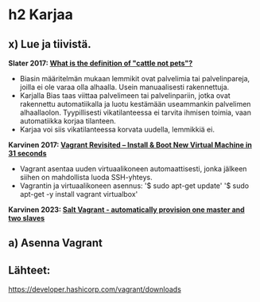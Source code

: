 # h2 Karjaa
## x) Lue ja tiivistä.

<b>Slater 2017: [What is the definition of "cattle not pets"?](https://devops.stackexchange.com/questions/653/what-is-the-definition-of-cattle-not-pets#654)</b>
- Biasin määritelmän mukaan lemmikit ovat palvelimia tai palvelinpareja, joilla ei ole varaa olla alhaalla. Usein manuaalisesti rakennettuja.
- Karjalla Bias taas viittaa palvelimeen tai palvelinpariin, jotka ovat rakennettu automatiikalla ja luotu kestämään useammankin palvelimen alhaallaolon. Tyypillisesti vikatilanteessa ei tarvita ihmisen toimia, vaan automatiikka korjaa tilanteen.
- Karjaa voi siis vikatilanteessa korvata uudella, lemmikkiä ei. 

<b>Karvinen 2017: [Vagrant Revisited – Install & Boot New Virtual Machine in 31 seconds](https://terokarvinen.com/2017/04/11/vagrant-revisited-install-boot-new-virtual-machine-in-31-seconds/)</b>
- Vagrant asentaa uuden virtuaalikoneen automaattisesti, jonka jälkeen siihen on mahdollista luoda SSH-yhteys.
- Vagrantin ja virtuaalikoneen asennus: '$ sudo apt-get update'
  '$ sudo apt-get -y install vagrant virtualbox'


<b>Karvinen 2023: [Salt Vagrant - automatically provision one master and two slaves](https://terokarvinen.com/2023/salt-vagrant/)</b>

## a) Asenna Vagrant





## Lähteet:
https://developer.hashicorp.com/vagrant/downloads

